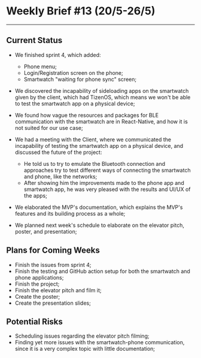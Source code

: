 # Weekly Brief #13 (20/5-26/5)
-----------

## Current Status
- We finished sprint 4, which added:
    - Phone menu;
    - Login/Registration screen on the phone;
    - Smartwatch "waiting for phone sync" screen;

- We discovered the incapability of sideloading apps on the smartwatch given by the client, which had TizenOS, which means we won't be able to test the smartwatch app on a physical device;
- We found how vague the resources and packages for BLE communication with the smartwatch are in React-Native, and how it is not suited for our use case;
- We had a meeting with the Client, where we communicated the incapability of testing the smartwatch app on a physical device, and discussed the future of the project:
    - He told us to try to emulate the Bluetooth connection and approaches try to test different ways of connecting the smartwatch and phone, like the networks;
    - After showing him the improvements made to the phone app and smartwatch app, he was very pleased with the results and UI/UX of the apps;
- We elaborated the MVP's documentation, which explains the MVP's features and its building process as a whole;
- We planned next week's schedule to elaborate on the elevator pitch, poster, and presentation;

## Plans for Coming Weeks
- Finish the issues from sprint 4;
- Finish the testing and GitHub action setup for both the smartwatch and phone applications;
- Finish the project;
- Finish the elevator pitch and film it;
- Create the poster;
- Create the presentation slides;


## Potential Risks
- Scheduling issues regarding the elevator pitch filming;
- Finding yet more issues with the smartwatch-phone communication, since it is a very complex topic with little documentation;
